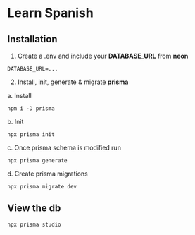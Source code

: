 # Learn Spanish

## Installation

1. Create a .env and include your **DATABASE_URL** from **neon**

```
DATABASE_URL=...
```

2. Install, init, generate & migrate **prisma**

a. Install

```
npm i -D prisma
```

b. Init

```
npx prisma init
```

c. Once prisma schema is modified run

```
npx prisma generate
```

d. Create prisma migrations

```
npx prisma migrate dev
```

## View the db

```
npx prisma studio
```
